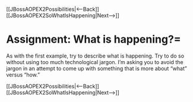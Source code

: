 [[JBossAOPEX2Possibilities|<--Back]] [[JBossAOPEX2SoWhatIsHappening|Next-->]]

# Assignment: What is happening?=
As with the first example, try to describe what is happening. Try to do so without using too much technological jargon. I’m asking you to avoid the jargon in an attempt to come up with something that is more about “what” versus “how.”

[[JBossAOPEX2Possibilities|<--Back]] [[JBossAOPEX2SoWhatIsHappening|Next-->]]